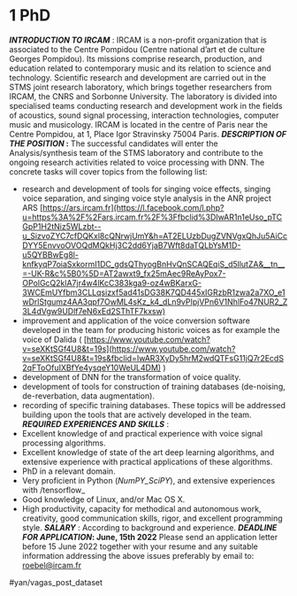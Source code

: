 # 1 PhD
**_INTRODUCTION TO IRCAM_** :
IRCAM is a non-profit organization that is associated to the Centre Pompidou (Centre national d’art et de culture Georges Pompidou). Its missions comprise research, production, and education related to contemporary music and its relation to science and technology. Scientific research and development are carried out in the STMS joint research laboratory, which brings together researchers from IRCAM, the CNRS and Sorbonne University. The laboratory is divided into specialised teams conducting research and development work in the fields of acoustics, sound signal processing, interaction technologies, computer music and musicology. IRCAM is located in the centre of Paris near the Centre Pompidou, at 1, Place Igor Stravinsky 75004 Paris.
**_DESCRIPTION OF THE POSITION_ :**
The successful candidates will enter the Analysis/synthesis team of the STMS laboratory and contribute to the ongoing research activities related to voice processing with DNN. The concrete tasks will cover topics from the following list:
* research and development of tools for singing voice effects, singing voice separation, and singing voice style analysis in the ANR project ARS  [https://ars.ircam.fr](https://l.facebook.com/l.php?u=https%3A%2F%2Fars.ircam.fr%2F%3Ffbclid%3DIwAR1n1eUso_pTCGpP1H2tNiz5WLzbt--u_SizvoZYC7cfDQKxl8cQNrwjUmY&h=AT2ELUzbDugZVNVgxQhJu5AiCcDYY5EnvvoOVOQdMQkHj3C2dd6YjaB7Wft8daTQLbYsM1D-u5QYBBwEg8l-knfkyqP7oiaSxkormI1DC_gdsQThyogBnHvQnSCAQEqiS_d5llutZA&__tn__=-UK-R&c%5B0%5D=AT2awxt9_fx25mAec9ReAyPox7-OPolGcQ2klA7jr4w4lKcC383kga9-oz4wBKarxG-3WCEmUYfbm3CLLqsizxf5ad41sDG38K7QD445xIGRzbR1zwa2a7XO_e1wDrlStgumz4AA3qpf7OwML4sKz_k4_dLn9vPIpjVPn6V1NhlFo47NUR2_Z3L4dVgw9UDlf7eN6xEd2SThTF7kxsw) 
* improvement and application of the voice conversion software developed in the team for producing historic voices as for example the voice of Dalida ( [https://www.youtube.com/watch?v=seXKtSGf4U8&t=19s](https://www.youtube.com/watch?v=seXKtSGf4U8&t=19s&fbclid=IwAR3XyDy5hrM2wdQTFsG11jQ7r2EcdS2qFToOfuIXBfYe4ysqeY10WeUL4DM) )
* development of DNN for the transformation of voice quality.
* development of tools for construction of training databases (de-noising, de-reverbation, data augmentation).
* recording of specific training databases.
These topics will be addressed building upon the tools that are actively developed in the team.
**_REQUIRED EXPERIENCES AND SKILLS_** :
* Excellent knowledge of and practical experience with voice signal processing algorithms.
* Excellent knowledge of state of the art deep learning algorithms, and extensive experience with practical applications of these algorithms.
* PhD in a relevant domain.
* Very proficient in Python (_NumPY_SciPY_), and extensive experiences with /tensorflow_
* Good knowledge of Linux, and/or Mac OS X.
* High productivity, capacity for methodical and autonomous work, creativity, good communication skills, rigor, and excellent programming style.
**_SALARY_** : According to background and experience.
**_DEADLINE FOR APPLICATION_: June, 15th 2022**
Please send an application letter before 15 June 2022 together with your resume and any suitable information addressing the above issues preferably by email to: roebel@ircam.fr


#yan/vagas_post_dataset